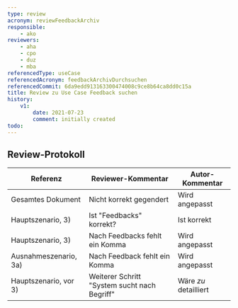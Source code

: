 ```yaml
---
type: review
acronym: reviewFeedbackArchiv
responsible:
    - ako
reviewers:
    - aha
    - cpo
    - duz
    - mba
referencedType: useCase
referencedAcronym: feedbackArchivDurchsuchen
referencedCommit: 6da9edd913163300474008c9ce8b64ca8dd0c15a
title: Review zu Use Case Feedback suchen
history:
    v1:
        date: 2021-07-23
        comment: initially created
todo:
---
```


## Review-Protokoll

| Referenz | Reviewer-Kommentar | Autor-Kommentar |
|------------|------------------|-----------------|
| Gesamtes Dokument | Nicht korrekt gegendert | Wird angepasst |
| Hauptszenario, 3) | Ist "Feedbacks" korrekt? | Ist korrekt |
| Hauptszenario, 3) | Nach Feedbacks fehlt ein Komma | Wird angepasst |
| Ausnahmeszenario, 3a) | Nach Feedback fehlt ein Komma | Wird angepasst |
| Hauptszenario, vor 3) | Weiterer Schritt "System sucht nach Begriff" | Wäre *zu* detailliert |